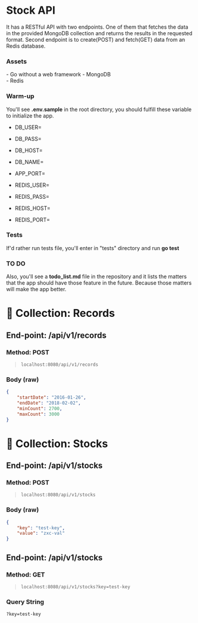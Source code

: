 # Stock API
It has a RESTful API with two endpoints. One of them that fetches the data in the provided MongoDB collection and returns the results in the requested format. Second endpoint is to create(POST) and fetch(GET) data from an Redis database.

### Assets
\- Go without a web framework
\- MongoDB  
\- Redis

### Warm-up
You'll see **.env.sample** in the root directory, you should fulfill these variable to initialize the app.

- DB_USER=
- DB_PASS=
- DB_HOST=
- DB_NAME=

- APP_PORT=

- REDIS_USER=
- REDIS_PASS=
- REDIS_HOST=
- REDIS_PORT=

### Tests
If'd rather run tests file, you'll enter in "tests" directory and run **go test**

### TO DO
Also, you'll see a **todo_list.md** file in the repository and it lists the matters that the app should have those feature in the future. Because those matters will make the app better.

# 📁 Collection: Records 

## End-point: /api/v1/records
### Method: POST
>```
>localhost:8080/api/v1/records
>```
### Body (**raw**)

```json
{
    "startDate": "2016-01-26",
    "endDate": "2018-02-02",
    "minCount": 2700,
    "maxCount": 3000
}
```

# 📁 Collection: Stocks 


## End-point: /api/v1/stocks
### Method: POST
>```
>localhost:8080/api/v1/stocks
>```
### Body (**raw**)

```json
{
    "key": "test-key",
    "value": "zxc-val"
}
```

## End-point: /api/v1/stocks
### Method: GET
>```
>localhost:8080/api/v1/stocks?key=test-key
>```
### Query String

```
?key=test-key
```

